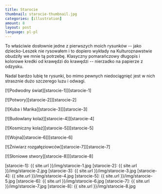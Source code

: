 ```yaml
---
title: Starocie
thumbnail: starocie-thumbnail.jpg
categories: [illustration]
amount: 8
layout: post
language: pl-pl
---
```


To właściwie dosłownie jedne z pierwszych moich rysunków -- jako dziecko-Leszek nie rysowałem i to dopiero wykłady na Kulturoznawstwie obudziły we mnie tą potrzebę. Klasyczny pomarańczowy długopis i kolorowe kredki od krawędzi do krawędzi -- nierzadko na papierze z odzysku.

Nadal bardzo lubię te rysunki, bo mimo pewnych niedociągnięć jest w nich strasznie dużo szczerego luzu i odwagi.

[![Podwodny świat][starocie-1]][starocie-1]

[![Potwory][starocie-2]][starocie-2]

[![Kuba i Marika][starocie-3]][starocie-3]

[![Budowlany kolaż][starocie-4]][starocie-4]

[![Kosmiczny kolaż][starocie-5]][starocie-5]

[![Wojna][starocie-6]][starocie-6]

[![Żniwiarz rozgałęziowców][starocie-7]][starocie-7]

[![Słoniowe stwory][starocie-8]][starocie-8]

[starocie-1]: {{ site.url }}/img/starocie-1.jpg
[starocie-2]: {{ site.url }}/img/starocie-2.jpg
[starocie-3]: {{ site.url }}/img/starocie-3.jpg
[starocie-4]: {{ site.url }}/img/starocie-4.jpg
[starocie-5]: {{ site.url }}/img/starocie-5.jpg
[starocie-6]: {{ site.url }}/img/starocie-6.jpg
[starocie-7]: {{ site.url }}/img/starocie-7.jpg
[starocie-8]: {{ site.url }}/img/starocie-8.jpg
